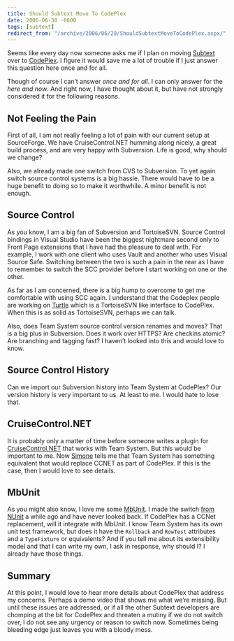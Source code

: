 ```yaml
---
title: Should Subtext Move To CodePlex
date: 2006-06-30 -0800
tags: [subtext]
redirect_from: "/archive/2006/06/29/ShouldSubtextMoveToCodePlex.aspx/"
---
```


Seems like every day now someone asks me if I plan on moving
[Subtext](http://subtextproject.com/ "Subtext") over to
[CodePlex](http://www.codeplex.com/ "CodePlex - Microsoft's Community Development Website").
I figure it would save me a lot of trouble if I just answer this
question here once and for all.

Though of course I can’t answer *once and for all*. I can only answer
for the *here and now*. And right now, I have thought about it, but have
not strongly considered it for the following reasons.

Not Feeling the Pain
--------------------

First of all, I am not really feeling a lot of pain with our current
setup at SourceForge. We have CruiseControl.NET humming along nicely, a
great build process, and are very happy with Subversion. Life is good,
why should we change?

Also, we already made one switch from CVS to Subversion. To yet again
switch source control systems is a big hassle. There would have to be a
huge benefit to doing so to make it worthwhile. A minor benefit is not
enough.

Source Control
--------------

As you know, I am a big fan of Subversion and TortoiseSVN. Source
Control bindings in Visual Studio have been the biggest nightmare second
only to Front Page extensions that I have had the pleasure to deal with.
For example, I work with one client who uses Vault and another who uses
Visual Source Safe. Switching between the two is such a pain in the rear
as I have to remember to switch the SCC provider before I start working
on one or the other.

As far as I am concerned, there is a big hump to overcome to get me
comfortable with using SCC again. I understand that the Codeplex people
are working on
[Turtle](http://www.codeplex.com/Wiki/View.aspx?ProjectName=Turtle "Turtle")
which is a TortoiseSVN like interface to CodePlex. When this is as solid
as TortoiseSVN, perhaps we can talk.

Also, does Team System source control version renames and moves? That is
a big plus in Subversion. Does it work over HTTPS? Are checkins atomic?
Are branching and tagging fast? I haven’t looked into this and would
love to know.

Source Control History
----------------------

Can we import our Subversion history into Team System at CodePlex? Our
version history is very important to us. At least to me. I would hate to
lose that.

CruiseControl.NET
-----------------

It is probably only a matter of time before someone writes a plugin for
[CruiseControl.NET](http://confluence.public.thoughtworks.org/display/CCNET/Welcome+to+CruiseControl.NET "Cruise Control.NET")
that works with Team System. But this would be important to me. Now
[Simone](http://blogs.ugidotnet.org/piyo/ "Simone") tells me that Team
System has something equivalent that would replace CCNET as part of
CodePlex. If this is the case, then I would love to see details.

MbUnit
------

As you might also know, I love me some
[MbUnit](http://mbunit.com/ "MbUnit"). I made the switch [from
NUnit](https://haacked.com/archive/2005/10/18/SwitchingToMbUnit.aspx "Switching to MbUnit")
a while ago and have never looked back. If CodePlex has a CCNet
replacement, will it integrate with MbUnit. I know Team System has its
own unit test framework, but does it have the `Rollback` and `RowTest`
attributes and a `TypeFixture` or equivalents? And if you tell me about
its extensibility model and that I can write my own, I ask in response,
why should I? I already have those things.

Summary
-------

At this point, I would love to hear more details about CodePlex that
address my concerns. Perhaps a demo video that shows me what we’re
missing. But until these issues are addressed, or if all the other
Subtext developers are chomping at the bit for CodePlex and threaten a
mutiny if we do not switch over, I do not see any urgency or reason to
switch now. Sometimes being bleeding edge just leaves you with a bloody
mess.

